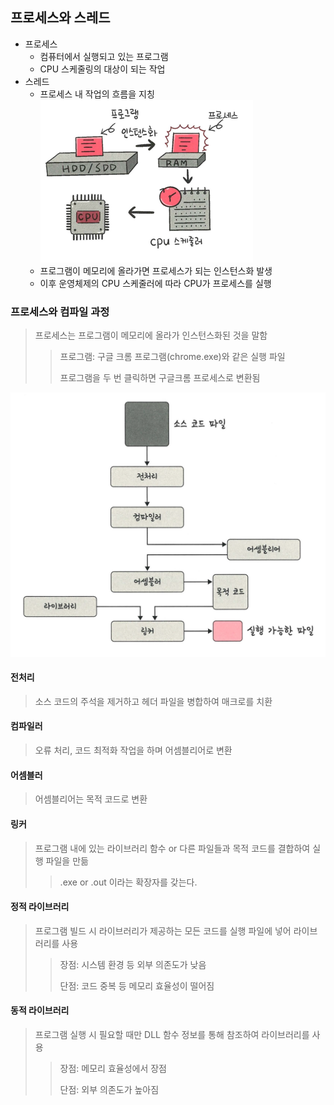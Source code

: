 ## 프로세스와 스레드
- 프로세스
  - 컴퓨터에서 실행되고 있는 프로그램
  - CPU 스케줄링의 대상이 되는 작업
- 스레드
  - 프로세스 내 작업의 흐름을 지칭
![img_1.png](img_1.png)
  - 프로그램이 메모리에 올라가면 프로세스가 되는 인스턴스화 발생
  - 이후 운영체제의 CPU 스케줄러에 따라 CPU가 프로세스를 실행

### 프로세스와 컴파일 과정
> 프로세스는 프로그램이 메모리에 올라가 인스턴스화된 것을 말함
> > 프로그램: 구글 크롬 프로그램(chrome.exe)와 같은 실행 파일
> >
> > 프로그램을 두 번 클릭하면 구글크롬 프로세스로 변환됨

![img.png](img.png)
#### 전처리
> 소스 코드의 주석을 제거하고 헤더 파일을 병합하여 매크로를 치환

#### 컴파일러
> 오류 처리, 코드 최적화 작업을 하며 어셈블리어로 변환

#### 어셈블러
> 어셈블리어는 목적 코드로 변환

#### 링커
> 프로그램 내에 있는 라이브러리 함수 or 다른 파일들과 목적 코드를 결합하여 실행 파일을 만듦
> >.exe or .out 이라는 확장자를 갖는다.

#### 정적 라이브러리
> 프로그램 빌드 시 라이브러리가 제공하는 모든 코드를 실행 파일에 넣어 라이브러리를 사용
> > 장점: 시스템 환경 등 외부 의존도가 낮음
> >
> > 단점: 코드 중복 등 메모리 효율성이 떨어짐

#### 동적 라이브러리
> 프로그램 실행 시 필요할 때만 DLL 함수 정보를 통해 참조하여 라이브러리를 사용
> > 장점: 메모리 효율성에서 장점
> >
> > 단점: 외부 의존도가 높아짐